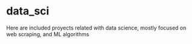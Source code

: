 # data_sci
Here are included proyects related with data science, mostly focused on web scraping, and ML algorithms
